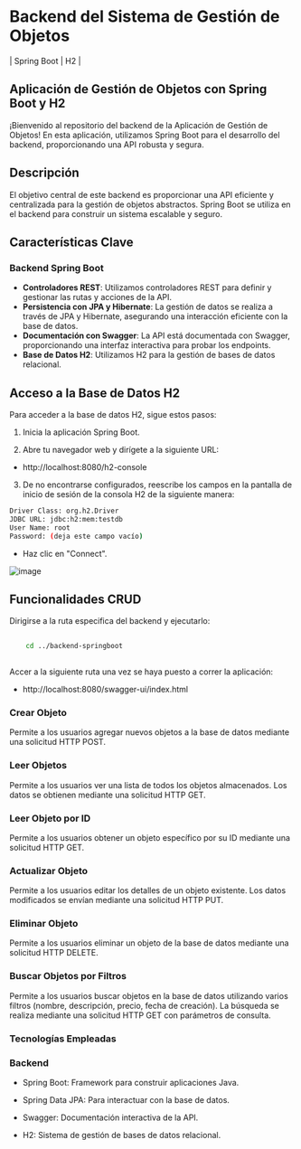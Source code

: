 # Backend del Sistema de Gestión de Objetos 

| Spring Boot | H2 |

## Aplicación de Gestión de Objetos con Spring Boot y H2

¡Bienvenido al repositorio del backend de la Aplicación de Gestión de Objetos! En esta aplicación, utilizamos Spring Boot para el desarrollo del backend, proporcionando una API robusta y segura.

## Descripción

El objetivo central de este backend es proporcionar una API eficiente y centralizada para la gestión de objetos abstractos. Spring Boot se utiliza en el backend para construir un sistema escalable y seguro.

## Características Clave

### Backend Spring Boot

- **Controladores REST**: Utilizamos controladores REST para definir y gestionar las rutas y acciones de la API.
- **Persistencia con JPA y Hibernate**: La gestión de datos se realiza a través de JPA y Hibernate, asegurando una interacción eficiente con la base de datos.
- **Documentación con Swagger**: La API está documentada con Swagger, proporcionando una interfaz interactiva para probar los endpoints.
- **Base de Datos H2**: Utilizamos H2 para la gestión de bases de datos relacional.


## Acceso a la Base de Datos H2

Para acceder a la base de datos H2, sigue estos pasos:

1. Inicia la aplicación Spring Boot.
   
2. Abre tu navegador web y dirígete a la siguiente URL:

- http://localhost:8080/h2-console
  
3. De no encontrarse configurados, reescribe los campos en la pantalla de inicio de sesión de la consola H2 de la siguiente manera:

```bash
Driver Class: org.h2.Driver
JDBC URL: jdbc:h2:mem:testdb
User Name: root
Password: (deja este campo vacío)
```

- Haz clic en "Connect".

![image](https://github.com/Julian1699/Base-React-SpringBoot/assets/114323630/ea382d8f-2093-4497-bb90-be47b0f81b09)

## Funcionalidades CRUD

Dirigirse a la ruta especifica del backend y ejecutarlo:

```bash
    
    cd ../backend-springboot
    
```

Accer a la siguiente ruta una vez se haya puesto a correr la aplicación: 

- http://localhost:8080/swagger-ui/index.html


### Crear Objeto

Permite a los usuarios agregar nuevos objetos a la base de datos mediante una solicitud HTTP POST.

### Leer Objetos

Permite a los usuarios ver una lista de todos los objetos almacenados. Los datos se obtienen mediante una solicitud HTTP GET.

### Leer Objeto por ID

Permite a los usuarios obtener un objeto específico por su ID mediante una solicitud HTTP GET.

### Actualizar Objeto

Permite a los usuarios editar los detalles de un objeto existente. Los datos modificados se envían mediante una solicitud HTTP PUT.

### Eliminar Objeto

Permite a los usuarios eliminar un objeto de la base de datos mediante una solicitud HTTP DELETE.

### Buscar Objetos por Filtros

Permite a los usuarios buscar objetos en la base de datos utilizando varios filtros (nombre, descripción, precio, fecha de creación). La búsqueda se realiza mediante una solicitud HTTP GET con parámetros de consulta.

### Tecnologías Empleadas

### Backend

- Spring Boot: Framework para construir aplicaciones Java.

- Spring Data JPA: Para interactuar con la base de datos.

- Swagger: Documentación interactiva de la API.

- H2: Sistema de gestión de bases de datos relacional.
